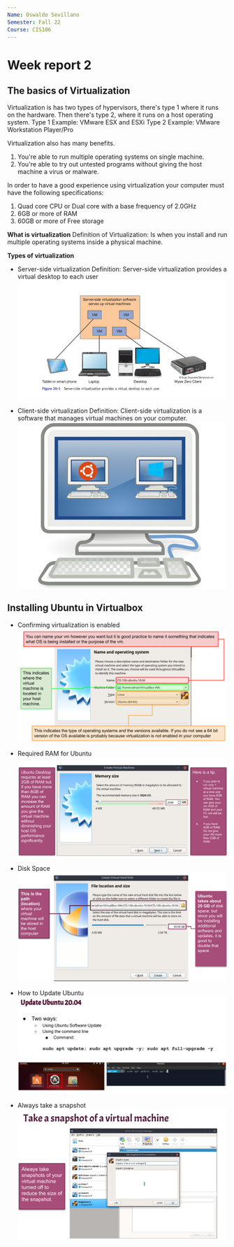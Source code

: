 ```yaml
---
Name: Oswaldo Sevillano
Semester: Fall 22
Course: CIS106
---
```


# Week report 2

## The basics of Virtualization 
Virtualization is has two types of hypervisors, there's type 1 where it runs on the hardware. Then there's type 2, where it runs on a host operating system. 
Type 1 Example: VMware ESX and ESXi
Type 2 Example: VMware Workstation Player/Pro

Virtualization also has many benefits. 
1.  You're able to run multiple operating systems on single machine. 
2.  You're able to try out untested programs without giving the host machine a virus or malware. 

In order to have a good experience using virtualization your computer must have the following specifications:
1.  Quad core CPU or Dual core with a base frequency of 2.0GHz
2.  6GB or more of RAM
3.  60GB or more of Free storage
   


**What is virtualization**
Definition of Virtualization: Is when you install and run multiple operating systems inside a physical machine. 

**Types of virtualization** 
* Server-side virtualization
Definition: Server-side virtualization provides a virtual desktop to each user
![server side](serverside.png)

* Client-side virtualization
Definition: Client-side virtualization is a software that manages virtual machines on your computer. 
![clientside](clientside.png)


## Installing Ubuntu in Virtualbox 
* Confirming virtualization is enabled
![confirming](ubuntu1.png)

* Required RAM for Ubuntu
![RAM](ubuntu2.png)

* Disk Space
![Disk space](ubuntu4.png)

* How to Update Ubuntu
![update](ubuntu3.png)

* Always take a snapshot
![snapshot](ubuntu5.png)


